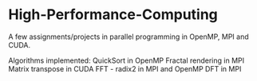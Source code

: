 # High-Performance-Computing
A few assignments/projects in parallel programming in OpenMP, MPI and CUDA.

Algorithms implemented:
QuickSort in OpenMP
Fractal rendering in MPI
Matrix transpose in CUDA
FFT - radix2 in MPI and OpenMP
DFT in MPI
